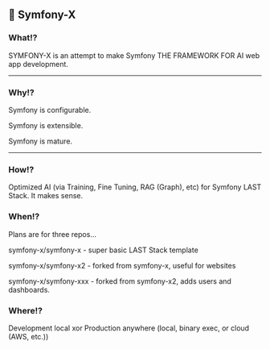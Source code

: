 ## 🧙 Symfony-X

### What!?

SYMFONY-X is an attempt to make Symfony THE FRAMEWORK FOR AI web app development.

---

### Why!?

Symfony is configurable.

Symfony is extensible.

Symfony is mature.

---

### How!?

Optimized AI (via Training, Fine Tuning, RAG (Graph), etc) for Symfony LAST Stack. It makes sense.

### When!?

Plans are for three repos...

symfony-x/symfony-x - super basic LAST Stack template

symfony-x/symfony-x2 - forked from symfony-x, useful for websites 

symfony-x/symfony-xxx - forked from symfony-x2, adds users and dashboards.

### Where!?

<!-- Dev + Prod for local, Binary Executable, or Cloud (AWS). -->
Development local xor Production anywhere (local, binary exec, or cloud (AWS, etc.))
<!--

**Here are some ideas to get you started:**

🙋‍♀️ A short introduction - what is your organization all about?
🌈 Contribution guidelines - how can the community get involved?
👩‍💻 Useful resources - where can the community find your docs? Is there anything else the community should know?
🍿 Fun facts - what does your team eat for breakfast?
🧙 Remember, you can do mighty things with the power of [Markdown](https://docs.github.com/github/writing-on-github/getting-started-with-writing-and-formatting-on-github/basic-writing-and-formatting-syntax)
-->
